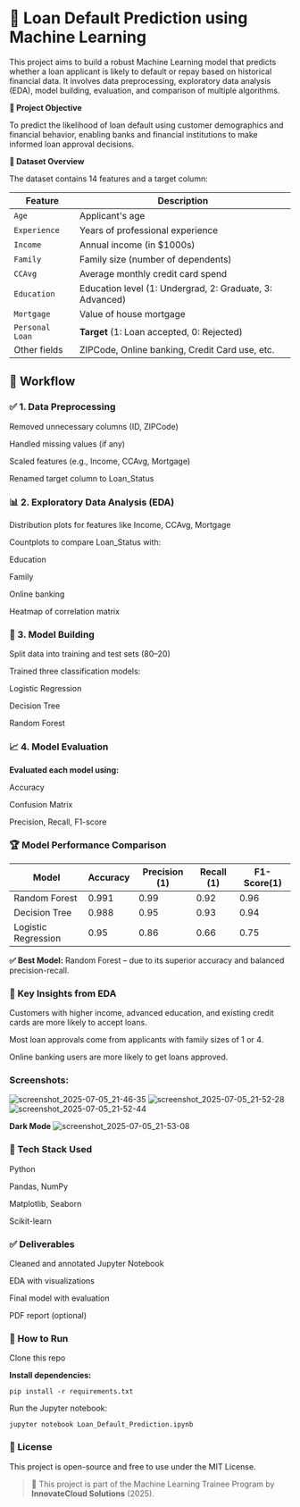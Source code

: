 # 💸 Loan Default Prediction using Machine Learning

This project aims to build a robust Machine Learning model that predicts whether a loan applicant is likely to default or repay based on historical financial data. It involves data preprocessing, exploratory data analysis (EDA), model building, evaluation, and comparison of multiple algorithms.

**🎯 Project Objective**

To predict the likelihood of loan default using customer demographics and financial behavior, enabling banks and financial institutions to make informed loan approval decisions.

**📂 Dataset Overview**

The dataset contains 14 features and a target column:

| Feature         | Description                                              |
| --------------- | -------------------------------------------------------- |
| `Age`           | Applicant's age                                          |
| `Experience`    | Years of professional experience                         |
| `Income`        | Annual income (in \$1000s)                               |
| `Family`        | Family size (number of dependents)                       |
| `CCAvg`         | Average monthly credit card spend                        |
| `Education`     | Education level (1: Undergrad, 2: Graduate, 3: Advanced) |
| `Mortgage`      | Value of house mortgage                                  |
| `Personal Loan` | **Target** (1: Loan accepted, 0: Rejected)               |
| Other fields    | ZIPCode, Online banking, Credit Card use, etc.           |

## 🔧 Workflow

### ✅ 1. Data Preprocessing

Removed unnecessary columns (ID, ZIPCode)

Handled missing values (if any)

Scaled features (e.g., Income, CCAvg, Mortgage)

Renamed target column to Loan_Status

### 📊 2. Exploratory Data Analysis (EDA)

Distribution plots for features like Income, CCAvg, Mortgage

Countplots to compare Loan_Status with:

Education

Family

Online banking

Heatmap of correlation matrix

### 🤖 3. Model Building

Split data into training and test sets (80–20)

Trained three classification models:

Logistic Regression

Decision Tree

Random Forest

### 📈 4. Model Evaluation

**Evaluated each model using:**

Accuracy

Confusion Matrix

Precision, Recall, F1-score

### 🏆 Model Performance Comparison

| Model	             |Accuracy |	Precision (1) |	Recall (1) |	F1-Score(1) |
|--------------------|---------|----------------|------------|--------------|
| Random Forest	     | 0.991   |    0.99	      | 0.92	     |  0.96        |
| Decision Tree	     | 0.988	 |    0.95	      | 0.93	     |  0.94        |
| Logistic Regression| 0.95	   |    0.86	      | 0.66	     |  0.75        |  


**✅ Best Model:** Random Forest – due to its superior accuracy and balanced precision-recall.

### 📌 Key Insights from EDA

Customers with higher income, advanced education, and existing credit cards are more likely to accept loans.

Most loan approvals come from applicants with family sizes of 1 or 4.

Online banking users are more likely to get loans approved.

### Screenshots:

![screenshot_2025-07-05_21-46-35](https://github.com/user-attachments/assets/63c73bf5-b02f-4444-83aa-66c1f32a8457)
![screenshot_2025-07-05_21-52-28](https://github.com/user-attachments/assets/0540e64b-b421-4942-a333-f5fecf19f6af)
![screenshot_2025-07-05_21-52-44](https://github.com/user-attachments/assets/91fe8757-c5ec-4461-8112-18f4859ba1ff)

**Dark Mode**
![screenshot_2025-07-05_21-53-08](https://github.com/user-attachments/assets/d7171c15-ed47-405c-9069-3dccd5731d6e)

### 🧠 Tech Stack Used

Python

Pandas, NumPy

Matplotlib, Seaborn

Scikit-learn

### ✅ Deliverables

Cleaned and annotated Jupyter Notebook

EDA with visualizations

Final model with evaluation

PDF report (optional)

### 🚀 How to Run

Clone this repo

**Install dependencies:**
```
pip install -r requirements.txt
```
Run the Jupyter notebook:
```
jupyter notebook Loan_Default_Prediction.ipynb
```
### 📌 License

This project is open-source and free to use under the MIT License.

> 📍 This project is part of the Machine Learning Trainee Program by **InnovateCloud Solutions** (2025).
